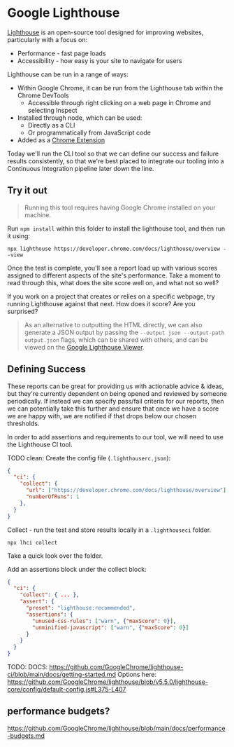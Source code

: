 # Google Lighthouse

[Lighthouse](TODO) is an open-source tool designed for improving websites, particularly with a focus on:
* Performance - fast page loads
* Accessibility - how easy is your site to navigate for users

Lighthouse can be run in a range of ways:
* Within Google Chrome, it can be run from the Lighthouse tab within the Chrome DevTools
  * Accessible through right clicking on a web page in Chrome and selecting Inspect
* Installed through node, which can be used:
  * Directly as a CLI
  * Or programmatically from JavaScript code
* Added as a [Chrome Extension](TODO)

Today we'll run the CLI tool so that we can define our success and failure results consistently, so that we're best placed to integrate our tooling into a Continuous Integration pipeline later down the line.

## Try it out

> Running this tool requires having Google Chrome installed on your machine.

Run `npm install` within this folder to install the lighthouse tool, and then run it using:
```
npx lighthouse https://developer.chrome.com/docs/lighthouse/overview --view
```

Once the test is complete, you'll see a report load up with various scores assigned to different aspects of the site's performance. Take a moment to read through this, what does the site score well on, and what not so well?

If you work on a project that creates or relies on a specific webpage, try running Lighthouse against that next. How does it score? Are you surprised?

> As an alternative to outputting the HTML directly, we can also generate a JSON output by passing the `--output json --output-path output.json` flags, which can be shared with others, and can be viewed on the [Google Lighthouse Viewer](https://googlechrome.github.io/lighthouse/viewer/).

## Defining Success

These reports can be great for providing us with actionable advice & ideas, but they're currently dependent on being opened and reviewed by someone periodically. If instead we can specify pass/fail criteria for our reports, then we can potentially take this further and ensure that once we have a score we are happy with, we are notified if that drops below our chosen thresholds.

In order to add assertions and requirements to our tool, we will need to use the Lighthouse CI tool.

TODO clean:
Create the config file (`.lighthouserc.json`):
```json
{
  "ci": {
    "collect": {
      "url": ["https://developer.chrome.com/docs/lighthouse/overview"],
      "numberOfRuns": 1
    },
  }
}
```

Collect - run the test and store results locally in a `.lighthouseci` folder.
```
npx lhci collect
```

Take a quick look over the folder.

Add an assertions block under the collect block:
```json
{
  "ci": {
    "collect": { ... },
    "assert": {
      "preset": "lighthouse:recommended",
      "assertions": {
        "unused-css-rules": ["warn", {"maxScore": 0}],
        "unminified-javascript": ["warn", {"maxScore": 0}]
      }
    }
  }
}
```

TODO:
DOCS: https://github.com/GoogleChrome/lighthouse-ci/blob/main/docs/getting-started.md
Options here: https://github.com/GoogleChrome/lighthouse/blob/v5.5.0/lighthouse-core/config/default-config.js#L375-L407

## performance budgets?
https://github.com/GoogleChrome/lighthouse/blob/main/docs/performance-budgets.md






